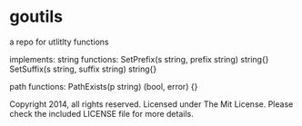goutils
=======

a repo for utlitlty functions

implements:
string functions:
	SetPrefix(s string, prefix string) string{}
	SetSuffix(s string, suffix string) string{}

path functions:
	PathExists(p string) (bool, error) {}

Copyright 2014, all rights reserved.
Licensed under The Mit License. Please check the included LICENSE file for more details.	
